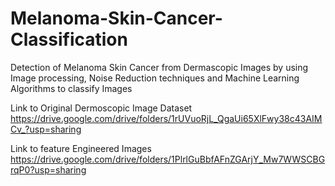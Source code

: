 # Melanoma-Skin-Cancer-Classification
Detection of Melanoma Skin Cancer from Dermascopic Images by using Image processing, Noise Reduction techniques and Machine Learning Algorithms to classify Images

Link to Original Dermoscopic Image Dataset 
https://drive.google.com/drive/folders/1rUVuoRjL_QgaUi65XlFwy38c43AIMCv_?usp=sharing

Link to feature Engineered Images 
https://drive.google.com/drive/folders/1PlrlGuBbfAFnZGArjY_Mw7WWSCBGrqP0?usp=sharing
